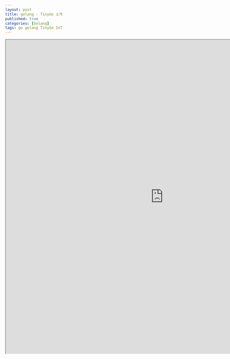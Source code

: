 ```yaml
---
layout: post
title: golang - TinyGo 소개
published: true
categories: [Golang]
tags: go golang TinyGo IoT
---
```

<iframe width="1024" height="1024" src="https://docs.google.com/document/d/e/2PACX-1vT-VBNra69SAm1AW5vcvAvYJp5ht-VyMwO64cZw2jwvcUUVTnCFw3tjQN2YH7SwmKCeh6-3ZGvpQGcx/pub?embedded=true"></iframe>    
  